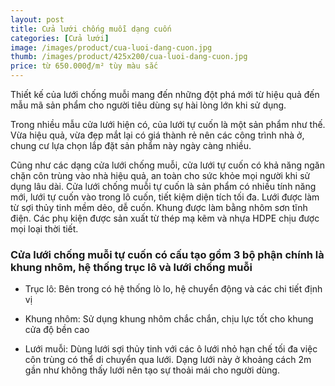 ```yaml
---
layout: post
title: Cửa lưới chống muỗi dạng cuốn
categories: [Cửa lưới]
image: /images/product/cua-luoi-dang-cuon.jpg
thumb: /images/product/425x200/cua-luoi-dang-cuon.jpg
price: từ 650.000₫/m² tùy màu sắc
---
```


Thiết kế của lưới chống muỗi mang đến những đột phá mới từ hiệu quả đến mẫu mã sản phẩm cho người tiêu dùng sự hài lòng lớn khi sử dụng.

Trong nhiều mẫu cửa lưới hiện có, của lưới tự cuốn là một sản phẩm như thế. Vừa hiệu quả, vừa đẹp mắt lại có giá thành rẻ nên các công trình nhà ở, chung cư lựa chọn lắp đặt sản phẩm này ngày càng nhiều.

Cũng như các dạng cửa lưới chống muỗi, cửa lưới tự cuốn có khả năng ngăn chặn côn trùng vào nhà hiệu quả, an toàn cho sức khỏe mọi người khi sử dụng lâu dài. Cửa lưới chống muỗi tự cuốn là sản phẩm có nhiều tính năng mới, lưới tự cuốn vào trong lô cuốn, tiết kiệm diện tích tối đa. Lưới được làm từ sợi thủy tinh mềm dẻo, dễ cuốn. Khung được làm bằng nhôm sơn tĩnh điện. Các phụ kiện được sản xuất từ thép mạ kẽm và nhựa HDPE chịu được mọi loại thời tiết.

### Cửa lưới chống muỗi tự cuốn có cấu tạo gồm 3 bộ phận chính là khung nhôm, hệ thống trục lô và lưới chống muỗi
- Trục lô: Bên trong có hệ thống lò lo, hệ chuyển động và các chi tiết định vị

- Khung nhôm: Sử dụng khung nhôm chắc chắn, chịu lực tốt cho khung cửa độ bền cao

- Lưới muỗi: Dùng lưới sợi thủy tinh với các ô lưới nhỏ hạn chế tối đa việc côn trùng có thể di chuyển qua lưới. Dạng lưới này ở khoảng cách 2m gần như không thấy lưới nên tạo sự thoải mái cho người dùng.